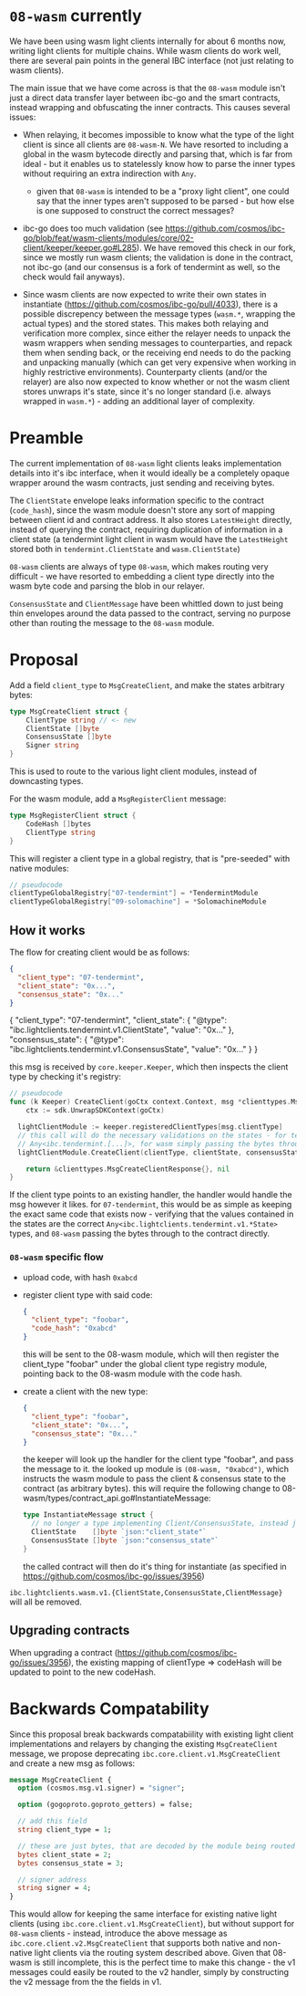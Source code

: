 # `08-wasm` currently

We have been using wasm light clients internally for about 6 months now, writing light clients for multiple chains. While wasm clients do work well, there are several pain points in the general IBC interface (not just relating to wasm clients).

The main issue that we have come across is that the `08-wasm` module isn't just a direct data transfer layer between ibc-go and the smart contracts, instead wrapping and obfuscating the inner contracts. This causes several issues:

- When relaying, it becomes impossible to know what the type of the light client is since all clients are `08-wasm-N`. We have resorted to including a global in the wasm bytecode directly and parsing that, which is far from ideal - but it enables us to statelessly know how to parse the inner types without requiring an extra indirection with `Any`.
   - given that `08-wasm` is intended to be a "proxy light client", one could say that the inner types aren't supposed to be parsed - but how else is one supposed to construct the correct messages?

- ibc-go does too much validation (see https://github.com/cosmos/ibc-go/blob/feat/wasm-clients/modules/core/02-client/keeper/keeper.go#L285). We have removed this check in our fork, since we mostly run wasm clients; the validation is done in the contract, not ibc-go (and our consensus is a fork of tendermint as well, so the check would fail anyways).

- Since wasm clients are now expected to write their own states in instantiate (https://github.com/cosmos/ibc-go/pull/4033), there is a possible discrepency between the message types (`wasm.*`, wrapping the actual types) and the stored states. This makes both relaying and verification more complex, since either the relayer needs to unpack the wasm wrappers when sending messages to counterparties, and repack them when sending back, or the receiving end needs to do the packing and unpacking manually (which can get very expensive when working in highly restrictive environments). Counterparty clients (and/or the relayer) are also now expected to know whether or not the wasm client stores unwraps it's state, since it's no longer standard (i.e. always wrapped in `wasm.*`) - adding an additional layer of complexity.

# Preamble

The current implementation of `08-wasm` light clients leaks implementation details into it's ibc interface, when it would ideally be a completely opaque wrapper around the wasm contracts, just sending and receiving bytes.

The `ClientState` envelope leaks information specific to the contract (`code_hash`), since the wasm module doesn't store any sort of mapping between client id and contract address. It also stores `LatestHeight` directly, instead of querying the contract, requiring duplication of information in a client state (a tendermint light client in wasm would have the `LatestHeight` stored both in `tendermint.ClientState` and `wasm.ClientState`)

`08-wasm` clients are always of type `08-wasm`, which makes routing very difficult - we have resorted to embedding a client type directly into the wasm byte code and parsing the blob in our relayer.

`ConsensusState` and `ClientMessage` have been whittled down to just being thin envelopes around the data passed to the contract, serving no purpose other than routing the message to the `08-wasm` module.

# Proposal

Add a field `client_type` to `MsgCreateClient`, and make the states arbitrary bytes:

```go
type MsgCreateClient struct {
	ClientType string // <- new
	ClientState []byte
	ConsensusState []byte
	Signer string
}
```

<!-- TODO: Elaborate -->
This is used to route to the various light client modules, instead of downcasting types.

For the wasm module, add a `MsgRegisterClient` message:

```go
type MsgRegisterClient struct {
    CodeHash []bytes
    ClientType string
}
```

This will register a client type in a global registry, that is "pre-seeded" with native modules:

<!-- NOTE: I am not familiar with go so not 100% sure the syntax required here -->
```go
// pseudocode
clientTypeGlobalRegistry["07-tendermint"] = *TendermintModule
clientTypeGlobalRegistry["09-solomachine"] = *SolomachineModule
```

## How it works

The flow for creating client would be as follows:

```json
{
  "client_type": "07-tendermint",
  "client_state": "0x...",
  "consensus_state": "0x..." 
}
```

{
  "client_type": "07-tendermint",
  "client_state": {
    "@type": "ibc.lightclients.tendermint.v1.ClientState",
    "value": "0x..."
  }, 
  "consensus_state": {
    "@type": "ibc.lightclients.tendermint.v1.ConsensusState",
    "value": "0x..."
  } 
}

this msg is received by `core.keeper.Keeper`, which then inspects the client type by checking it's registry:

```go
// pseudocode
func (k Keeper) CreateClient(goCtx context.Context, msg *clienttypes.MsgCreateClient) (*clienttypes.MsgCreateClientResponse, error) {
	ctx := sdk.UnwrapSDKContext(goCtx)

  lightClientModule := keeper.registeredClientTypes[msg.clientType]
  // this call will do the necessary validations on the states - for tendermint, deserializing
  // Any<ibc.tendermint.[...]>, for wasm simply passing the bytes through to the contract to validate itself
  lightClientModule.CreateClient(clientType, clientState, consensusState)

	return &clienttypes.MsgCreateClientResponse{}, nil
}
```

If the client type points to an existing handler, the handler would handle the msg however it likes. for `07-tendermint`, this would be as simple as keeping the exact same code that exists now - verifying that the values contained in the states are the correct `Any<ibc.lightclients.tendermint.v1.*State>` types, and `08-wasm` passing the bytes through to the contract directly.

### `08-wasm` specific flow

- upload code, with hash `0xabcd`

- register client type with said code:

  ```json
  {
    "client_type": "foobar",
    "code_hash": "0xabcd"
  }
  ```

  this will be sent to the 08-wasm module, which will then register the client_type "foobar" under the global client type registry module, pointing back to the 08-wasm module with the code hash.

- create a client with the new type:

  ```json
  {
    "client_type": "foobar",
    "client_state": "0x...", 
    "consensus_state": "0x..." 
  }
  ```

  the keeper will look up the handler for the client type "foobar", and pass the message to it. the looked up module is `(08-wasm, "0xabcd")`, which instructs the wasm module to pass the client & consensus state to the contract (as arbitrary bytes). this will require the following change to 08-wasm/types/contract_api.go#InstantiateMessage:

  ```go
  type InstantiateMessage struct {
    // no longer a type implementing Client/ConsensusState, instead just arbitary bytes that will be verified by the called contract
  	ClientState    []byte `json:"client_state"`
  	ConsensusState []byte `json:"consensus_state"`
  }
  ```

  the called contract will then do it's thing for instantiate (as specified in https://github.com/cosmos/ibc-go/issues/3956)

`ibc.lightclients.wasm.v1.{ClientState,ConsensusState,ClientMessage}` will all be removed.

## Upgrading contracts

When upgrading a contract (https://github.com/cosmos/ibc-go/issues/3956), the existing mapping of clientType => codeHash will be updated to point to the new codeHash.

# Backwards Compatability 

Since this proposal break backwards compatabiility with existing light client implementations and relayers by changing the existing `MsgCreateClient` message, we propose deprecating `ibc.core.client.v1.MsgCreateClient` and create a new msg as follows: 

```protobuf
message MsgCreateClient {
  option (cosmos.msg.v1.signer) = "signer";

  option (gogoproto.goproto_getters) = false;

  // add this field
  string client_type = 1;

  // these are just bytes, that are decoded by the module being routed to
  bytes client_state = 2;
  bytes consensus_state = 3;

  // signer address
  string signer = 4;
}
```

This would allow for keeping the same interface for existing native light clients (using `ibc.core.client.v1.MsgCreateClient`), but without support for `08-wasm` clients - instead, introduce the above message as `ibc.core.client.v2.MsgCreateClient` that supports both native and non-native light clients via the routing system described above. Given that 08-wasm is still incomplete, this is the perfect time to make this change - the v1 messages could easily be routed to the v2 handler, simply by constructing the v2 message from the the fields in v1.
